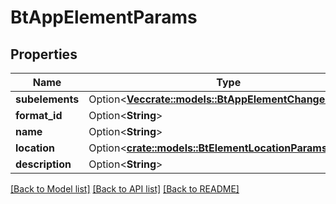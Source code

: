 # BtAppElementParams

## Properties

Name | Type | Description | Notes
------------ | ------------- | ------------- | -------------
**subelements** | Option<[**Vec<crate::models::BtAppElementChangeParams>**](BTAppElementChangeParams.md)> |  | [optional]
**format_id** | Option<**String**> |  | [optional]
**name** | Option<**String**> |  | [optional]
**location** | Option<[**crate::models::BtElementLocationParams**](BTElementLocationParams.md)> |  | [optional]
**description** | Option<**String**> |  | [optional]

[[Back to Model list]](../README.md#documentation-for-models) [[Back to API list]](../README.md#documentation-for-api-endpoints) [[Back to README]](../README.md)


